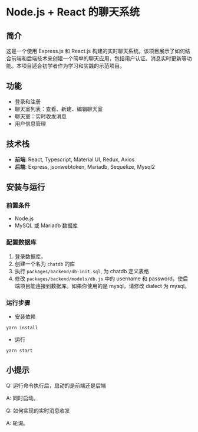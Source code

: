 # Node.js + React 的聊天系统
## 简介
这是一个使用 Express.js 和 React.js 构建的实时聊天系统。该项目展示了如何结合前端和后端技术来创建一个简单的聊天应用，包括用户认证、消息实时更新等功能。本项目适合初学者作为学习和实践的示范项目。

## 功能

- 登录和注册
- 聊天室列表：查看、新建、编辑聊天室
- 聊天室：实时收发消息
- 用户信息管理

## 技术栈
- **前端**: React, Typescript, Material UI, Redux, Axios
- **后端**: Express, jsonwebtoken, Mariadb, Sequelize, Mysql2

## 安装与运行

### 前置条件
- Node.js
- MySQL 或 Mariadb 数据库

### 配置数据库
1. 登录数据库，
2. 创建一个名为 `chatdb` 的库
3. 执行 `packages/backend/db-init.sql`, 为 chatdb 定义表格
4. 修改 `packages/backend/models/db.js` 中的 username 和 password，使后端项目能连接到数据库。如果你使用的是 mysql，请修改 dialect 为 mysql。

### 运行步骤
- 安装依赖
```
yarn install
```

- 运行
```
yarn start
```

## 小提示

Q: 运行命令执行后，启动的是前端还是后端

A: 同时启动。

Q: 如何实现的实时消息收发

A: 轮询。
